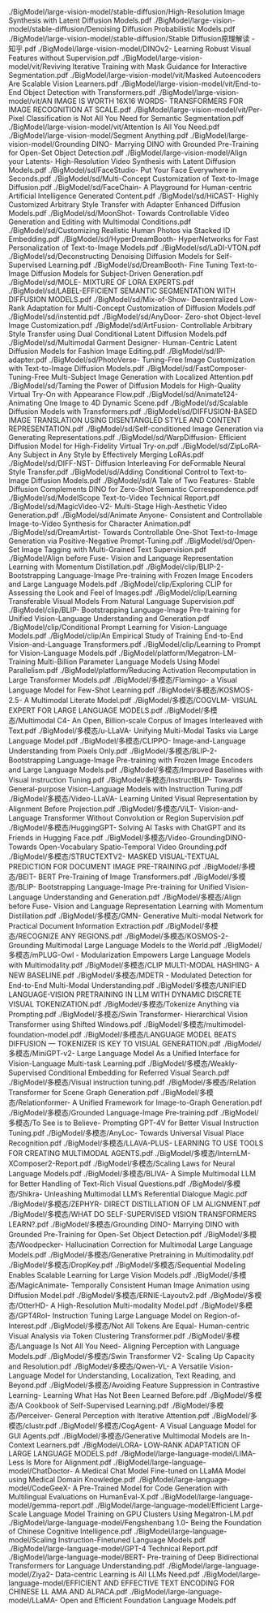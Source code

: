 ./BigModel/large-vision-model/stable-diffusion/High-Resolution Image Synthesis with Latent Diffusion Models.pdf
./BigModel/large-vision-model/stable-diffusion/Denoising Diffusion Probabilistic Models.pdf
./BigModel/large-vision-model/stable-diffusion/Stable Diffusion原理解读 - 知乎.pdf
./BigModel/large-vision-model/DINOv2- Learning Robust Visual Features without Supervision.pdf
./BigModel/large-vision-model/vit/Reviving Iterative Training with Mask Guidance for Interactive Segmentation.pdf
./BigModel/large-vision-model/vit/Masked Autoencoders Are Scalable Vision Learners.pdf
./BigModel/large-vision-model/vit/End-to-End Object Detection with Transformers.pdf
./BigModel/large-vision-model/vit/AN IMAGE IS WORTH 16X16 WORDS- TRANSFORMERS FOR IMAGE RECOGNITION AT SCALE.pdf
./BigModel/large-vision-model/vit/Per-Pixel Classification is Not All You Need for Semantic Segmentation.pdf
./BigModel/large-vision-model/vit/Attention Is All You Need.pdf
./BigModel/large-vision-model/Segment Anything.pdf
./BigModel/large-vision-model/Grounding DINO- Marrying DINO with Grounded Pre-Training for Open-Set Object Detection.pdf
./BigModel/large-vision-model/Align your Latents- High-Resolution Video Synthesis with Latent Diffusion Models.pdf
./BigModel/sd/FaceStudio- Put Your Face Everywhere in Seconds.pdf
./BigModel/sd/Multi-Concept Customization of Text-to-Image Diffusion.pdf
./BigModel/sd/FaceChain- A Playground for Human-centric Artificial Intelligence Generated Content.pdf
./BigModel/sd/HiCAST- Highly Customized Arbitrary Style Transfer with Adapter Enhanced Diffusion Models.pdf
./BigModel/sd/MoonShot- Towards Controllable Video Generation and Editing with Multimodal Conditions.pdf
./BigModel/sd/Customizing Realistic Human Photos via Stacked ID Embedding.pdf
./BigModel/sd/HyperDreamBooth- HyperNetworks for Fast Personalization of Text-to-Image Models.pdf
./BigModel/sd/LaDI-VTON.pdf
./BigModel/sd/Deconstructing Denoising Diffusion Models for Self-Supervised Learning.pdf
./BigModel/sd/DreamBooth- Fine Tuning Text-to-Image Diffusion Models for Subject-Driven Generation.pdf
./BigModel/sd/MOLE- MIXTURE OF LORA EXPERTS.pdf
./BigModel/sd/LABEL-EFFICIENT SEMANTIC SEGMENTATION WITH DIFFUSION MODELS.pdf
./BigModel/sd/Mix-of-Show- Decentralized Low-Rank Adaptation for Multi-Concept Customization of Diffusion Models.pdf
./BigModel/sd/instentid.pdf
./BigModel/sd/AnyDoor- Zero-shot Object-level Image Customization.pdf
./BigModel/sd/ArtFusion- Controllable Arbitrary Style Transfer using Dual Conditional Latent Diffusion Models.pdf
./BigModel/sd/Multimodal Garment Designer- Human-Centric Latent Diffusion Models for Fashion Image Editing.pdf
./BigModel/sd/IP-adapter.pdf
./BigModel/sd/PhotoVerse- Tuning-Free Image Customization with Text-to-Image Diffusion Models.pdf
./BigModel/sd/FastComposer- Tuning-Free Multi-Subject Image Generation with Localized Attention.pdf
./BigModel/sd/Taming the Power of Diffusion Models for High-Quality Virtual Try-On with Appearance Flow.pdf
./BigModel/sd/Animate124- Animating One Image to 4D Dynamic Scene.pdf
./BigModel/sd/Scalable Diffusion Models with Transformers.pdf
./BigModel/sd/DIFFUSION-BASED IMAGE TRANSLATION USING DISENTANGLED STYLE AND CONTENT REPRESENTATION.pdf
./BigModel/sd/Self-conditioned Image Generation via Generating Representations.pdf
./BigModel/sd/WarpDiffusion- Efficient Diffusion Model for High-Fidelity Virtual Try-on.pdf
./BigModel/sd/ZipLoRA- Any Subject in Any Style by Effectively Merging LoRAs.pdf
./BigModel/sd/DIFF-NST- Diffusion Interleaving For deFormable Neural Style Transfer.pdf
./BigModel/sd/Adding Conditional Control to Text-to-Image Diffusion Models.pdf
./BigModel/sd/A Tale of Two Features- Stable Diffusion Complements DINO for Zero-Shot Semantic Correspondence.pdf
./BigModel/sd/ModelScope Text-to-Video Technical Report.pdf
./BigModel/sd/MagicVideo-V2- Multi-Stage High-Aesthetic Video Generation.pdf
./BigModel/sd/Animate Anyone- Consistent and Controllable Image-to-Video Synthesis for Character Animation.pdf
./BigModel/sd/DreamArtist- Towards Controllable One-Shot Text-to-Image Generation via Positive-Negative Prompt-Tuning.pdf
./BigModel/sd/Open-Set Image Tagging with Multi-Grained Text Supervision.pdf
./BigModel/Align before Fuse- Vision and Language Representation Learning with Momentum Distillation.pdf
./BigModel/clip/BLIP-2- Bootstrapping Language-Image Pre-training with Frozen Image Encoders and Large Language Models.pdf
./BigModel/clip/Exploring CLIP for Assessing the Look and Feel of Images.pdf
./BigModel/clip/Learning Transferable Visual Models From Natural Language Supervision.pdf
./BigModel/clip/BLIP- Bootstrapping Language-Image Pre-training for Unified Vision-Language Understanding and Generation.pdf
./BigModel/clip/Conditional Prompt Learning for Vision-Language Models.pdf
./BigModel/clip/An Empirical Study of Training End-to-End Vision-and-Language Transformers.pdf
./BigModel/clip/Learning to Prompt for Vision-Language Models.pdf
./BigModel/platform/Megatron-LM- Training Multi-Billion Parameter Language Models Using Model Parallelism.pdf
./BigModel/platform/Reducing Activation Recomputation in Large Transformer Models.pdf
./BigModel/多模态/Flamingo- a Visual Language Model for Few-Shot Learning.pdf
./BigModel/多模态/KOSMOS-2.5- A Multimodal Literate Model.pdf
./BigModel/多模态/COGVLM- VISUAL EXPERT FOR LARGE LANGUAGE MODELS.pdf
./BigModel/多模态/Multimodal C4- An Open, Billion-scale Corpus of Images Interleaved with Text.pdf
./BigModel/多模态/u-LLaVA- Unifying Multi-Modal Tasks via Large Language Model.pdf
./BigModel/多模态/CLIPPO- Image-and-Language Understanding from Pixels Only.pdf
./BigModel/多模态/BLIP-2- Bootstrapping Language-Image Pre-training with Frozen Image Encoders and Large Language Models.pdf
./BigModel/多模态/Improved Baselines with Visual Instruction Tuning.pdf
./BigModel/多模态/InstructBLIP- Towards General-purpose Vision-Language Models with Instruction Tuning.pdf
./BigModel/多模态/Video-LLaVA- Learning United Visual Representation by Alignment Before Projection.pdf
./BigModel/多模态/ViLT- Vision-and-Language Transformer Without Convolution or Region Supervision.pdf
./BigModel/多模态/HuggingGPT- Solving AI Tasks with ChatGPT and its Friends in Hugging Face.pdf
./BigModel/多模态/Video-GroundingDINO- Towards Open-Vocabulary Spatio-Temporal Video Grounding.pdf
./BigModel/多模态/STRUCTEXTV2- MASKED VISUAL-TEXTUAL PREDICTION FOR DOCUMENT IMAGE PRE-TRAINING.pdf
./BigModel/多模态/BEIT- BERT Pre-Training of Image Transformers.pdf
./BigModel/多模态/BLIP- Bootstrapping Language-Image Pre-training for Unified Vision-Language Understanding and Generation.pdf
./BigModel/多模态/Align before Fuse- Vision and Language Representation Learning with Momentum Distillation.pdf
./BigModel/多模态/GMN- Generative Multi-modal Network for Practical Document Information Extraction.pdf
./BigModel/多模态/RECOGNIZE ANY REGIONS.pdf
./BigModel/多模态/KOSMOS-2- Grounding Multimodal Large Language Models to the World.pdf
./BigModel/多模态/mPLUG-Owl - Modularization Empowers Large Language Models with Multimodality.pdf
./BigModel/多模态/CLIP MULTI-MODAL HASHING- A NEW BASELINE.pdf
./BigModel/多模态/MDETR - Modulated Detection for End-to-End Multi-Modal Understanding.pdf
./BigModel/多模态/UNIFIED LANGUAGE-VISION PRETRAINING IN LLM WITH DYNAMIC DISCRETE VISUAL TOKENIZATION.pdf
./BigModel/多模态/Tokenize Anything via Prompting.pdf
./BigModel/多模态/Swin Transformer- Hierarchical Vision Transformer using Shifted Windows.pdf
./BigModel/多模态/multimodel-foundation-model.pdf
./BigModel/多模态/LANGUAGE MODEL BEATS DIFFUSION — TOKENIZER IS KEY TO VISUAL GENERATION.pdf
./BigModel/多模态/MiniGPT-v2- Large Language Model As a Unified Interface for Vision-Language Multi-task Learning.pdf
./BigModel/多模态/Weakly-Supervised Conditional Embedding for Referred Visual Search.pdf
./BigModel/多模态/Visual instruction tuning.pdf
./BigModel/多模态/Relation Transformer for Scene Graph Generation.pdf
./BigModel/多模态/Relationformer- A Unified Framework for Image-to-Graph Generation.pdf
./BigModel/多模态/Grounded Language-Image Pre-training.pdf
./BigModel/多模态/To See is to Believe- Prompting GPT-4V for Better Visual Instruction Tuning.pdf
./BigModel/多模态/AnyLoc- Towards Universal Visual Place Recognition.pdf
./BigModel/多模态/LLAVA-PLUS- LEARNING TO USE TOOLS FOR CREATING MULTIMODAL AGENTS.pdf
./BigModel/多模态/InternLM-XComposer2-Report.pdf
./BigModel/多模态/Scaling Laws for Neural Language Models.pdf
./BigModel/多模态/BLIVA- A Simple Multimodal LLM for Better Handling of Text-Rich Visual Questions.pdf
./BigModel/多模态/Shikra- Unleashing Multimodal LLM’s Referential Dialogue Magic.pdf
./BigModel/多模态/ZEPHYR- DIRECT DISTILLATION OF LM ALIGNMENT.pdf
./BigModel/多模态/WHAT DO SELF-SUPERVISED VISION TRANSFORMERS LEARN?.pdf
./BigModel/多模态/Grounding DINO- Marrying DINO with Grounded Pre-Training for Open-Set Object Detection.pdf
./BigModel/多模态/Woodpecker- Hallucination Correction for Multimodal Large Language Models.pdf
./BigModel/多模态/Generative Pretraining in Multimodality.pdf
./BigModel/多模态/DropKey.pdf
./BigModel/多模态/Sequential Modeling Enables Scalable Learning for Large Vision Models.pdf
./BigModel/多模态/MagicAnimate- Temporally Consistent Human Image Animation using Diffusion Model.pdf
./BigModel/多模态/ERNIE-Layoutv2.pdf
./BigModel/多模态/OtterHD- A High-Resolution Multi-modality Model.pdf
./BigModel/多模态/GPT4RoI- Instruction Tuning Large Language Model on Region-of-Interest.pdf
./BigModel/多模态/Not All Tokens Are Equal- Human-centric Visual Analysis via Token Clustering Transformer.pdf
./BigModel/多模态/Language Is Not All You Need- Aligning Perception with Language Models.pdf
./BigModel/多模态/Swin Transformer V2- Scaling Up Capacity and Resolution.pdf
./BigModel/多模态/Qwen-VL- A Versatile Vision-Language Model for Understanding, Localization, Text Reading, and Beyond.pdf
./BigModel/多模态/Avoiding Feature Suppression in Contrastive Learning- Learning What Has Not Been Learned Before.pdf
./BigModel/多模态/A Cookbook of Self-Supervised Learning.pdf
./BigModel/多模态/Perceiver- General Perception with Iterative Attention.pdf
./BigModel/多模态/clustr.pdf
./BigModel/多模态/CogAgent- A Visual Language Model for GUI Agents.pdf
./BigModel/多模态/Generative Multimodal Models are In-Context Learners.pdf
./BigModel/LORA- LOW-RANK ADAPTATION OF LARGE LANGUAGE MODELS.pdf
./BigModel/large-language-model/LIMA- Less Is More for Alignment.pdf
./BigModel/large-language-model/ChatDoctor- A Medical Chat Model Fine-tuned on LLaMA Model using Medical Domain Knowledge.pdf
./BigModel/large-language-model/CodeGeeX- A Pre-Trained Model for Code Generation with Multilingual Evaluations on HumanEval-X.pdf
./BigModel/large-language-model/gemma-report.pdf
./BigModel/large-language-model/Efficient Large-Scale Language Model Training on GPU Clusters Using Megatron-LM.pdf
./BigModel/large-language-model/Fengshenbang 1.0- Being the Foundation of Chinese Cognitive Intelligence.pdf
./BigModel/large-language-model/Scaling Instruction-Finetuned Language Models.pdf
./BigModel/large-language-model/GPT-4 Technical Report.pdf
./BigModel/large-language-model/BERT- Pre-training of Deep Bidirectional Transformers for Language Understanding.pdf
./BigModel/large-language-model/Ziya2- Data-centric Learning is All LLMs Need.pdf
./BigModel/large-language-model/EFFICIENT AND EFFECTIVE TEXT ENCODING FOR CHINESE LL AMA AND ALPACA.pdf
./BigModel/large-language-model/LLaMA- Open and Efficient Foundation Language Models.pdf

